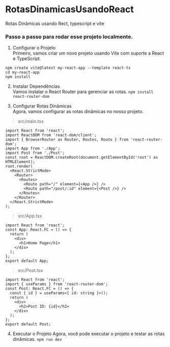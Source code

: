 # RotasDinamicasUsandoReact
Rotas Dinâmicas usando Rect, typescript e vite

### Passo a passo para rodar esse projeto localmente.

1. Configurar o Projeto  
Primeiro, vamos criar um novo projeto usando Vite com suporte a React e TypeScript.
```
npm create vite@latest my-react-app --template react-ts
cd my-react-app
npm install
```
2. Instalar Dependências  
Vamos instalar o React Router para gerenciar as rotas.
``` npm install react-router-dom ```

3. Configurar Rotas Dinâmicas  
Agora, vamos configurar as rotas dinâmicas no nosso projeto.
> src/main.tsx
```
import React from 'react';
import ReactDOM from 'react-dom/client';
import { BrowserRouter as Router, Routes, Route } from 'react-router-dom';
import App from './App';
import Post from './Post';
const root = ReactDOM.createRoot(document.getElementById('root') as HTMLElement);
root.render(
  <React.StrictMode>
    <Router>
      <Routes>
        <Route path="/" element={<App />} />
        <Route path="/post/:id" element={<Post />} />
      </Routes>
    </Router>
  </React.StrictMode>
);
```
> src/App.tsx
```
import React from 'react';
const App: React.FC = () => {
  return (
    <div>
      <h1>Home Page</h1>
    </div>
  );
};
export default App;
```
> src/Post.tsx
```
import React from 'react';
import { useParams } from 'react-router-dom';
const Post: React.FC = () => {
  const { id } = useParams<{ id: string }>();
  return (
    <div>
      <h2>Post ID: {id}</h2>
    </div>
  );
};
export default Post;
```
4. Executar o Projeto
Agora, você pode executar o projeto e testar as rotas dinâmicas.
``` npm run dev ```
